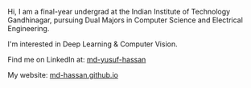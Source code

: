 Hi, I am a final-year undergrad at the Indian Institute of Technology Gandhinagar, pursuing Dual Majors in Computer Science and Electrical Engineering.

I'm interested in Deep Learning & Computer Vision.

Find me on LinkedIn at: <a href="https://www.linkedin.com/in/md-yusuf-hassan/">md-yusuf-hassan</a>

My website: <a href="https://md-hassan.github.io">md-hassan.github.io</a>
